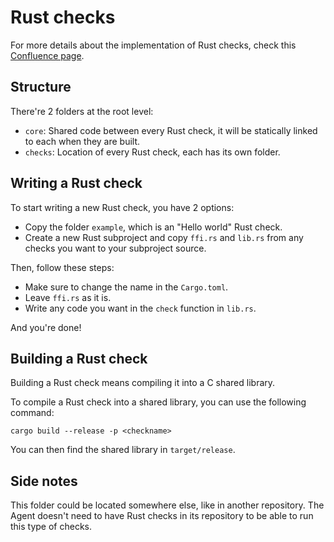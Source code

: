 # Rust checks

For more details about the implementation of Rust checks, check this [Confluence page](https://datadoghq.atlassian.net/wiki/spaces/ARUN/pages/5479301643/Shared+libraries+checks+v1).

## Structure

There're 2 folders at the root level:
- `core`: Shared code between every Rust check, it will be statically linked to each when they are built.
- `checks`: Location of every Rust check, each has its own folder.

## Writing a Rust check

To start writing a new Rust check, you have 2 options:
- Copy the folder `example`, which is an "Hello world" Rust check.
- Create a new Rust subproject and copy `ffi.rs` and `lib.rs` from any checks you want to your subproject source.

Then, follow these steps:
- Make sure to change the name in the `Cargo.toml`.
- Leave `ffi.rs` as it is.
- Write any code you want in the `check` function in `lib.rs`.

And you're done! 

## Building a Rust check

Building a Rust check means compiling it into a C shared library.

To compile a Rust check into a shared library, you can use the following command:
```
cargo build --release -p <checkname>
```

You can then find the shared library in `target/release`.

## Side notes

This folder could be located somewhere else, like in another repository. The Agent doesn't need to have Rust checks in its repository to be able to run this type of checks.
